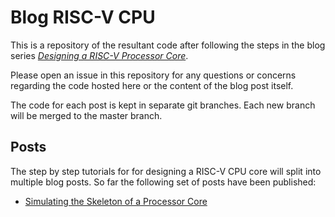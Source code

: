 # Blog RISC-V CPU
This is a repository of the resultant code after following the steps in the blog series [*Designing a RISC-V Processor Core*](https://tonmoy18.github.io/riscv-cpu-blog/).

Please open an issue in this repository for any questions or concerns regarding the code hosted here or the content of the blog post itself.

The code for each post is kept in separate git branches. Each new branch will be merged to the master branch.

## Posts
The step by step tutorials for for designing a RISC-V CPU core will split into multiple blog posts. So far the following set of posts have been published:
* [Simulating the Skeleton of a Processor Core]()

